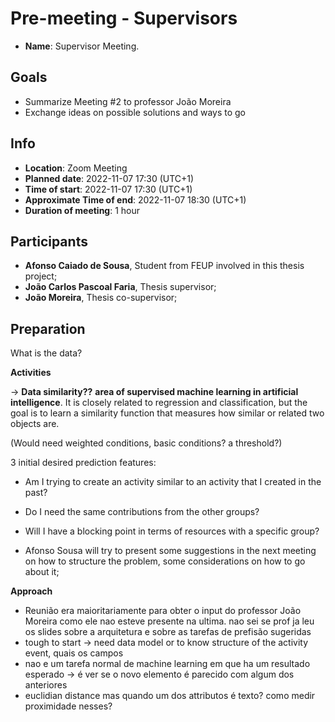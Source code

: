 # Pre-meeting - Supervisors

- **Name**: Supervisor Meeting.

## Goals

- Summarize Meeting #2 to professor João Moreira
- Exchange ideas on possible solutions and ways to go

## Info

- **Location**: Zoom Meeting
- **Planned date**: 2022-11-07 17:30 (UTC+1)
- **Time of start**: 2022-11-07 17:30 (UTC+1)
- **Approximate Time of end**: 2022-11-07 18:30 (UTC+1)
- **Duration of meeting**: 1 hour

## Participants

- **Afonso Caiado de Sousa**, Student from FEUP involved in this thesis project;
- **João Carlos Pascoal Faria**, Thesis supervisor;
- **João Moreira**, Thesis co-supervisor;

## Preparation

What is the data?

**Activities**

→ **Data similarity??** **area of supervised machine learning in artificial intelligence**. It is closely related to regression and classification, but the goal is to learn a similarity function that measures how similar or related two objects are.

(Would need weighted conditions, basic conditions? a threshold?)

3 initial desired prediction features:

- Am I trying to create an activity similar to an activity that I created in the past?
- Do I need the same contributions from the other groups?
- Will I have a blocking point in terms of resources with a specific group?

- Afonso Sousa will try to present some suggestions in the next meeting on how to structure the problem, some considerations on how to go about it;

**Approach** 

- Reunião era maioritariamente para obter o input do professor João Moreira como ele nao esteve presente na ultima. nao sei se prof ja leu os slides sobre a arquitetura e sobre as tarefas de prefisão sugeridas
- tough to start → need data model or to know structure of the activity event, quais os campos
- nao e um tarefa normal de machine learning em que ha um resultado esperado → é ver se o novo elemento é parecido com algum dos anteriores
- euclidian distance mas quando um dos attributos é texto? como medir proximidade nesses?